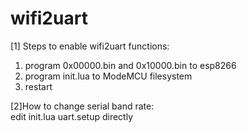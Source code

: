 # wifi2uart

[1] Steps to enable wifi2uart functions:
1. program 0x00000.bin and 0x10000.bin to esp8266
2. program init.lua to ModeMCU filesystem
3. restart

[2]How to change serial band rate:<br>
edit init.lua uart.setup directly


